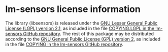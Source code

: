 # lm-sensors license information

The library (libsensors) is released under the 
[GNU Lesser General Public License (LGPL) version 2.1](https://www.gnu.org/licenses/old-licenses/lgpl-2.1.html),
as included in the file [COPYING.LGPL in the lm-sensors GitHub repository](https://github.com/lm-sensors/lm-sensors/blob/master/COPYING.LGPL). 
The rest of this package may be distributed according to the 
[GNU General Public License (GPL) version 2](https://www.gnu.org/licenses/old-licenses/gpl-2.0.html),
as included in the file [COPYING in the lm-sensors GitHub repository](https://github.com/lm-sensors/lm-sensors/blob/master/COPYING).
